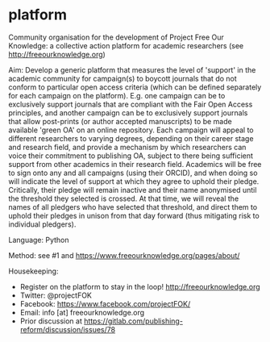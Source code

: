 # platform
Community organisation for the development of Project Free Our Knowledge: a collective action platform for academic researchers (see http://freeourknowledge.org)

Aim: Develop a generic platform that measures the level of 'support' in the academic community for campaign(s) to boycott journals that do not conform to particular open access criteria (which can be defined separately for each campaign on the platform). E.g. one campaign can be to exclusively support journals that are compliant with the Fair Open Access principles, and another campaign can be to exclusively support journals that allow post-prints (or author accepted manuscripts) to be made available 'green OA' on an online repository. Each campaign will appeal to different researchers to varying degrees, depending on their career stage and research field, and provide a mechanism by which researchers can voice their commitment to publishing OA, subject to there being sufficient support from other academics in their research field. Academics will be free to sign onto any and all campaigns (using their ORCID), and when doing so will indicate the level of support at which they agree to uphold their pledge. Critically, their pledge will remain inactive and their name anonymised until the threshold they selected is crossed. At that time, we will reveal the names of all pledgers who have selected that threshold, and direct them to uphold their pledges in unison from that day forward (thus mitigating risk to individual pledgers).

Language: Python

Method: see #1 and https://www.freeourknowledge.org/pages/about/

Housekeeping:
- Register on the platform to stay in the loop! http://freeourknowledge.org
- Twitter: @projectFOK
- Facebook: https://www.facebook.com/projectFOK/
- Email: info [at] freeourknowledge.org
- Prior discussion at https://gitlab.com/publishing-reform/discussion/issues/78
